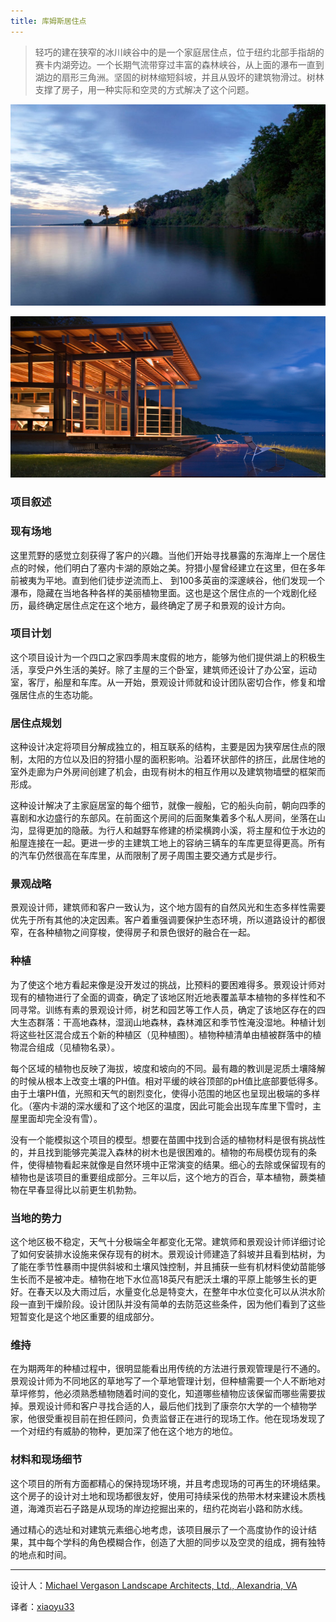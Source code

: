 ```yaml
---
title: 库姆斯居住点
---
```


> 轻巧的建在狭窄的冰川峡谷中的是一个家庭居住点，位于纽约北部手指胡的赛卡内湖旁边。一个长期气流带穿过丰富的森林峡谷，从上面的瀑布一直到湖边的扇形三角洲。坚固的树林缩短斜坡，并且从毁坏的建筑物滑过。树林支撑了房子，用一种实际和空灵的方式解决了这个问题。

![库姆斯居住点](/img/kmsjzd-1.jpg)

![库姆斯居住点](/img/kmsjzd-2.jpg)

### 项目叙述 ###

### 现有场地 ###

这里荒野的感觉立刻获得了客户的兴趣。当他们开始寻找暴露的东海岸上一个居住点的时候，他们明白了塞内卡湖的原始之美。狩猎小屋曾经建立在这里，但在多年前被夷为平地。直到他们徒步逆流而上、 到100多英亩的深邃峡谷，他们发现一个瀑布，隐藏在当地各种各样的美丽植物里面。这也是这个居住点的一个戏剧化经历，最终确定居住点定在这个地方，最终确定了房子和景观的设计方向。

### 项目计划 ###
这个项目设计为一个四口之家四季周末度假的地方，能够为他们提供湖上的积极生活，享受户外生活的美好。除了主屋的三个卧室，建筑师还设计了办公室，运动室，客厅，船屋和车库。从一开始，景观设计师就和设计团队密切合作，修复和增强居住点的生态功能。

### 居住点规划 ###
这种设计决定将项目分解成独立的，相互联系的结构，主要是因为狭窄居住点的限制，太阳的方位以及旧的狩猎小屋的面积影响。沿着环状部件的挤压，此居住地的室外走廊为户外房间创建了机会，由现有树木的相互作用以及建筑物墙壁的框架而形成。

这种设计解决了主家庭居室的每个细节，就像一艘船，它的船头向前，朝向四季的喜剧和水边盛行的东部风。在前面这个房间的后面聚集着多个私人房间，坐落在山沟，显得更加的隐蔽。为行人和越野车修建的桥梁横跨小溪，将主屋和位于水边的船屋连接在一起。更进一步的主建筑工地上的容纳三辆车的车库更显得更高。所有的汽车仍然很高在车库里，从而限制了房子周围主要交通方式是步行。

### 景观战略 ###
景观设计师，建筑师和客户一致认为，这个地方固有的自然风光和生态多样性需要优先于所有其他的决定因素。客户着重强调要保护生态环境，所以道路设计的都很窄，在各种植物之间穿梭，使得房子和景色很好的融合在一起。

### 种植 ###
为了使这个地方看起来像是没开发过的挑战，比预料的要困难得多。景观设计师对现有的植物进行了全面的调查，确定了该地区附近地表覆盖草本植物的多样性和不同寻常。训练有素的景观设计师，树艺和园艺等工作人员，确定了该地区存在的四大生态群落：干高地森林，湿润山地森林，森林滩区和季节性淹没湿地。种植计划将这些社区混合成五个新的种植区（见种植图）。植物种植清单由植被群落中的植物混合组成（见植物名录）。

每个区域的植物也反映了海拔，坡度和坡向的不同。最有趣的教训是泥质土壤降解的时候从根本上改变土壤的PH值。相对平缓的峡谷顶部的pH值比底部要低得多。由于土壤PH值，光照和天气的剧烈变化，使得小范围的地区也呈现出极端的多样化。（塞内卡湖的深水缓和了这个地区的温度，因此可能会出现车库里下雪时，主屋里面却完全没有雪）。

没有一个能模拟这个项目的模型。想要在苗圃中找到合适的植物材料是很有挑战性的，并且找到能够完美混入森林的树木也是很困难的。植物的布局模仿现有的条件，使得植物看起来就像是自然环境中正常演变的结果。细心的去除或保留现有的植物也是该项目的重要组成部分。三年以后，这个地方的百合，草本植物，蕨类植物在早春显得比以前更生机勃勃。

### 当地的势力 ###
这个地区极不稳定，天气十分极端全年都变化无常。建筑师和景观设计师详细讨论了如何安装排水设施来保存现有的树木。景观设计师建造了斜坡并且看到枯树，为了能在季节性暴雨中提供斜坡和土壤风蚀控制，并且捕获一些有机材料使幼苗能够生长而不是被冲走。植物在地下水位高18英尺有肥沃土壤的平原上能够生长的更好。在春天以及大雨过后，水量变化总是特变大，在整年中水位变化可以从洪水阶段一直到干燥阶段。设计团队并没有简单的去防范这些条件，因为他们看到了这些短暂变化是这个地区重要的组成部分。

### 维持 ###
在为期两年的种植过程中，很明显能看出用传统的方法进行景观管理是行不通的。景观设计师为不同地区的草地写了一个草地管理计划，但种植需要一个人不断地对草坪修剪，他必须熟悉植物随着时间的变化，知道哪些植物应该保留而哪些需要拔掉。景观设计师和客户寻找合适的人，最后他们找到了康奈尔大学的一个植物学家，他很受重视目前在担任顾问，负责监督正在进行的现场工作。他在现场发现了一个对纽约有威胁的物种，更加深了他在这个地方的地位。

### 材料和现场细节 ###
这个项目的所有方面都精心的保持现场环境，并且考虑现场的可再生的环境结果。这个房子的设计对土地和现场都很友好，使用可持续采伐的热带木材来建设木质栈道，海滩页岩石子路是从现场的岸边挖掘出来的，纽约花岗岩小路和防水线。

通过精心的选址和对建筑元素细心地考虑，该项目展示了一个高度协作的设计结果，其中每个学科的角色模糊合作，创造了大胆的同步以及空灵的组成，拥有独特的地点和时间。

--------------------------------------------------------------------------------


设计人：[Michael Vergason Landscape Architects, Ltd., Alexandria, VA][a]

译者：[xiaoyu33](https://github.com/xiaoyu33)


[a]:http://www.vergason.net
